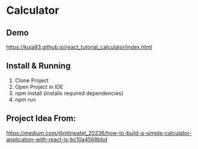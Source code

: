 # Calculator

## Demo
https://kuja93.github.io/react_tutorial_calculator/index.html

## Install & Running 
1. Clone Project
2. Open Project in IDE
3. npm install (installs required dependencies)
4. npm run

## Project Idea From:
https://medium.com/@nitinpatel_20236/how-to-build-a-simple-calculator-application-with-react-js-bc10a4568bbd
